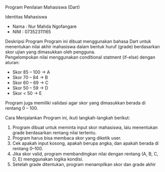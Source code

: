 Program Penilaian Mahasiswa (Dart)

Identitas Mahasiswa
- Nama : Nur Mahda Ngofangare
- NIM  : 07352311165

Deskripsi Program
Program ini dibuat menggunakan bahasa Dart untuk menentukan nilai akhir mahasiswa dalam bentuk huruf (grade) berdasarkan skor ujian yang dimasukkan oleh pengguna.  
Pengelompokan nilai menggunakan conditional statment (if-else) dengan aturan:

- Skor 85 – 100 → A
- Skor 70 – 84 → B
- Skor 60 – 69 → C
- Skor 50 – 59 → D
- Skor < 50 → E

Program juga memiliki validasi agar skor yang dimasukkan berada di rentang 0 – 100.

Cara Menjalankan Program ini, ikuti langkah-langkah berikut:
1. Program dibuat untuk meminta input skor mahasiswa, lalu menentukan grade berdasarkan rentang nilai tertentu.
2. Program harus bisa membaca skor yang diketik user.
3. Cek apakah input kosong, apakah berupa angka, dan apakah berada di rentang 0–100.
4. Jika skor valid, program membandingkan nilai dengan rentang (A, B, C, D, E) menggunakan logika kondisi.
5. Setelah grade ditentukan, program menampilkan skor dan grade akhir
   
